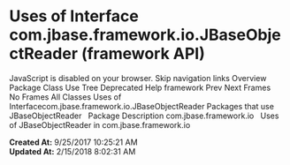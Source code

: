 # Uses of Interface com.jbase.framework.io.JBaseObjectReader (framework   API)

JavaScript is disabled on your browser. Skip navigation links Overview Package Class Use Tree Deprecated Help framework Prev Next Frames No Frames All Classes Uses of Interfacecom.jbase.framework.io.JBaseObjectReader Packages that use JBaseObjectReader   Package Description com.jbase.framework.io   Uses of JBaseObjectReader in com.jbase.framework.io  

**Created At:** 9/25/2017 10:25:21 AM  
**Updated At:** 2/15/2018 8:02:31 AM  

